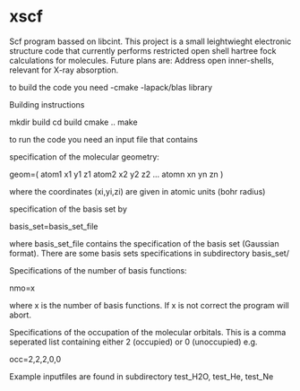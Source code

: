 # xscf
Scf program bassed on libcint.
This project is a small leightwieght electronic structure code that currently performs restricted open shell hartree fock 
calculations for molecules.
Future plans are:
Address open inner-shells, relevant for X-ray absorption.

to build the code you need 
-cmake
-lapack/blas library

Building instructions

mkdir build
cd build 
cmake ..
make


to run the code you need an input file that contains

specification of the molecular geometry:

geom=(
atom1 x1 y1 z1
atom2 x2 y2 z2
...
atomn xn yn zn
)

where the coordinates (xi,yi,zi) are given in atomic units (bohr radius)

specification of the basis set by

basis_set=basis_set_file

where basis_set_file contains the specification of the basis set (Gaussian format).
There are some basis sets specifications in subdirectory basis_set/

Specifications of the number of basis functions:

nmo=x

where x is the number of basis functions.
If x is not correct the program will abort.

Specifications of the occupation of the molecular orbitals.
This is a comma seperated list containing either 2 (occupied) or 0 (unoccupied)
e.g.

occ=2,2,2,0,0

Example inputfiles are found in subdirectory test_H2O, test_He, test_Ne

